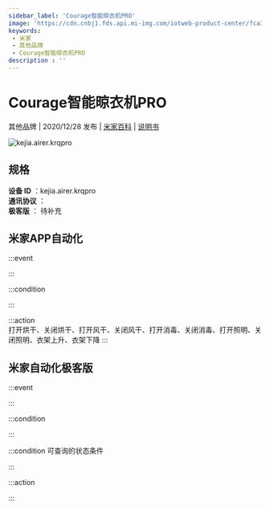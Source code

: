 ```yaml
---
sidebar_label: 'Courage智能晾衣机PRO'
image: 'https://cdn.cnbj1.fds.api.mi-img.com/iotweb-product-center/fca38c4923625870bb3af42aa94bc3c4_产品拟物图.png?GalaxyAccessKeyId=AKVGLQWBOVIRQ3XLEW&Expires=9223372036854775807&Signature=sJ/ubTI4RD580X7o0NVkJaNvkac='
keywords: 
 - 米家
 - 其他品牌
 - Courage智能晾衣机PRO
description : ''
---
```

# Courage智能晾衣机PRO

其他品牌 | 2020/12/28 发布 | [米家百科](https://home.mi.com/webapp/content/baike/product/index.html?model=kejia.airer.krqpro) | [说明书](https://home.mi.com/views/introduction.html?model=kejia.airer.krqpro&region=cn)

![kejia.airer.krqpro](https://cdn.cnbj1.fds.api.mi-img.com/iotweb-product-center/fca38c4923625870bb3af42aa94bc3c4_产品拟物图.png?GalaxyAccessKeyId=AKVGLQWBOVIRQ3XLEW&Expires=9223372036854775807&Signature=sJ/ubTI4RD580X7o0NVkJaNvkac=)

## 规格  
> 
**设备 ID** ：kejia.airer.krqpro  
**通讯协议** ：  
**极客版**  ： 待补充 


## 米家APP自动化  

:::event  

:::

:::condition  

:::

:::action   
打开烘干、关闭烘干、打开风干、关闭风干、打开消毒、关闭消毒、打开照明、关闭照明、衣架上升、衣架下降
:::

## 米家自动化极客版  

:::event  

:::

:::condition  

:::

:::condition 可查询的状态条件  

:::

:::action  

:::

        
